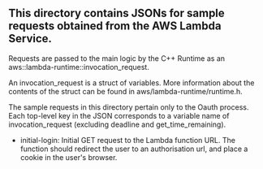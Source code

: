 ## This directory contains JSONs for sample requests obtained from the AWS Lambda Service.

Requests are passed to the main logic by the C++ Runtime as an aws::lambda-runtime::invocation_request.

An invocation_request is a struct of variables. More information about the contents of the struct can be found
in aws/lambda-runtime/runtime.h.

The sample requests in this directory pertain only to the Oauth process.
Each top-level key in the JSON corresponds to a variable name of invocation_request (excluding deadline and
get_time_remaining).

- initial-login: Initial GET request to the Lambda function URL. The function should redirect the user to an
authorisation url, and place a cookie in the user's browser.